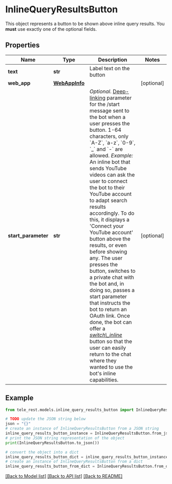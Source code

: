 # InlineQueryResultsButton

This object represents a button to be shown above inline query results. You **must** use exactly one of the optional fields.

## Properties

Name | Type | Description | Notes
------------ | ------------- | ------------- | -------------
**text** | **str** | Label text on the button | 
**web_app** | [**WebAppInfo**](WebAppInfo.md) |  | [optional] 
**start_parameter** | **str** | *Optional*. [Deep-linking](https://core.telegram.org/bots/features#deep-linking) parameter for the /start message sent to the bot when a user presses the button. 1-64 characters, only &#x60;A-Z&#x60;, &#x60;a-z&#x60;, &#x60;0-9&#x60;, &#x60;_&#x60; and &#x60;-&#x60; are allowed.    *Example:* An inline bot that sends YouTube videos can ask the user to connect the bot to their YouTube account to adapt search results accordingly. To do this, it displays a &#39;Connect your YouTube account&#39; button above the results, or even before showing any. The user presses the button, switches to a private chat with the bot and, in doing so, passes a start parameter that instructs the bot to return an OAuth link. Once done, the bot can offer a [*switch\\_inline*](https://core.telegram.org/bots/api/#inlinekeyboardmarkup) button so that the user can easily return to the chat where they wanted to use the bot&#39;s inline capabilities. | [optional] 

## Example

```python
from tele_rest.models.inline_query_results_button import InlineQueryResultsButton

# TODO update the JSON string below
json = "{}"
# create an instance of InlineQueryResultsButton from a JSON string
inline_query_results_button_instance = InlineQueryResultsButton.from_json(json)
# print the JSON string representation of the object
print(InlineQueryResultsButton.to_json())

# convert the object into a dict
inline_query_results_button_dict = inline_query_results_button_instance.to_dict()
# create an instance of InlineQueryResultsButton from a dict
inline_query_results_button_from_dict = InlineQueryResultsButton.from_dict(inline_query_results_button_dict)
```
[[Back to Model list]](../README.md#documentation-for-models) [[Back to API list]](../README.md#documentation-for-api-endpoints) [[Back to README]](../README.md)


